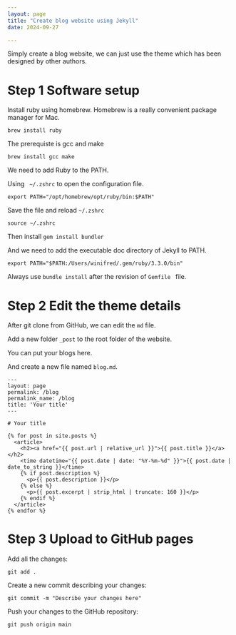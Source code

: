 ```yaml
---
layout: page
title: "Create blog website using Jekyll"
date: 2024-09-27

---
```


Simply create a blog website, we can just use the theme which has been designed by other authors.

# Step 1 Software setup

Install ruby using homebrew. Homebrew is a really convenient package manager for Mac.

```
brew install ruby
```

The prerequiste is gcc and make

```
brew install gcc make
```

We need to add Ruby to the PATH.

Using ` ~/.zshrc` to open the configuration file.

```
export PATH="/opt/homebrew/opt/ruby/bin:$PATH"
```

Save the file and reload `~/.zshrc`

```
source ~/.zshrc
```

Then install `gem install bundler`

And we need to add the executable doc directory of Jekyll to PATH.

```
export PATH="$PATH:/Users/winifred/.gem/ruby/3.3.0/bin"
```
Always use `bundle install` after the revision of `Gemfile ` file.

# Step 2 Edit the theme details

After git clone from GitHub, we can edit the `md` file.

Add a new folder `_post` to the root folder of the website.

You can put your blogs here.

And create a new file named `blog.md`.

```
---
layout: page
permalink: /blog
permalink_name: /blog
title: 'Your title'
---

# Your title

{% for post in site.posts %}
  <article>
    <h2><a href="{{ post.url | relative_url }}">{{ post.title }}</a></h2>
    <time datetime="{{ post.date | date: "%Y-%m-%d" }}">{{ post.date | date_to_string }}</time>
    {% if post.description %}
      <p>{{ post.description }}</p>
    {% else %}
      <p>{{ post.excerpt | strip_html | truncate: 160 }}</p>
    {% endif %}
  </article>
{% endfor %}

```

# Step 3 Upload to GitHub pages

Add all the changes:

```
git add .
```

Create a new commit describing your changes:

```
git commit -m "Describe your changes here"
```

Push your changes to the GitHub repository:

```
git push origin main
```